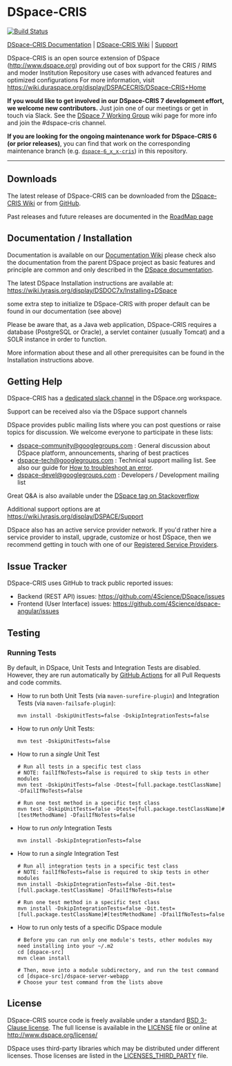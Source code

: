 
# DSpace-CRIS

[![Build Status](https://github.com/4Science/DSpace/workflows/Build/badge.svg)](https://github.com/4Science/DSpace/actions?query=workflow%3ABuild)

[DSpace-CRIS Documentation](https://wiki.lyrasis.org/display/DSPACECRIS/Technical+and+User+documentation) |
[DSpace-CRIS Wiki](https://wiki.duraspace.org/display/DSPACECRIS/DSpace-CRIS+Home) |
[Support](https://wiki.lyrasis.org/display/DSPACE/Support)

DSpace-CRIS is an open source extension of DSpace (http://www.dspace.org) providing out of box support for the CRIS / RIMS and moder Institution Repository use cases with advanced features and optimized configurations
For more information, visit https://wiki.duraspace.org/display/DSPACECRIS/DSpace-CRIS+Home

**If you would like to get involved in our DSpace-CRIS 7 development effort, we welcome new contributors.** Just join one of our meetings or get in touch via Slack. See the [DSpace 7 Working Group](https://wiki.lyrasis.org/display/DSPACE/DSpace+7+Working+Group) wiki page for more info and join the #dspace-cris channel.

**If you are looking for the ongoing maintenance work for DSpace-CRIS 6 (or prior releases)**, you can find that work on the corresponding maintenance branch (e.g. [`dspace-6_x_x-cris`](https://github.com/4Science/DSpace/tree/dspace-6_x_x-cris)) in this repository.
***

## Downloads

The latest release of DSpace-CRIS can be downloaded from the [DSpace-CRIS Wiki](https://wiki.duraspace.org/display/DSPACECRIS/DSpace-CRIS+Home) or from [GitHub](https://github.com/4Science/DSpace/releases).

Past releases and future releases are documented in the [RoadMap page](https://wiki.lyrasis.org/display/DSPACECRIS/Product+RoadMap)

## Documentation / Installation

Documentation is available on our [Documentation Wiki](https://wiki.lyrasis.org/display/DSPACECRIS/Technical+and+User+documentation) please check also the documentation from the parent DSpace project as basic features and principle are common and only described in the [DSpace documentation](https://wiki.lyrasis.org/display/DSDOC/).

The latest DSpace Installation instructions are available at:
https://wiki.lyrasis.org/display/DSDOC7x/Installing+DSpace

some extra step to initialize te DSpace-CRIS with proper default can be found in our documentation (see above)

Please be aware that, as a Java web application, DSpace-CRIS requires a database (PostgreSQL or Oracle), a servlet container (usually Tomcat) and a SOLR instance in order to function.

More information about these and all other prerequisites can be found in the Installation instructions above.

## Getting Help
DSpace-CRIS has a [dedicated slack channel](https://dspace-org.slack.com/messages/dspace-cris/) in the DSpace.org workspace.

Support can be received also via the DSpace support channels

DSpace provides public mailing lists where you can post questions or raise topics for discussion.
We welcome everyone to participate in these lists:

* [dspace-community@googlegroups.com](https://groups.google.com/d/forum/dspace-community) : General discussion about DSpace platform, announcements, sharing of best practices
* [dspace-tech@googlegroups.com](https://groups.google.com/d/forum/dspace-tech) : Technical support mailing list. See also our guide for [How to troubleshoot an error](https://wiki.lyrasis.org/display/DSPACE/Troubleshoot+an+error).
* [dspace-devel@googlegroups.com](https://groups.google.com/d/forum/dspace-devel) : Developers / Development mailing list

Great Q&A is also available under the [DSpace tag on Stackoverflow](http://stackoverflow.com/questions/tagged/dspace)

Additional support options are at https://wiki.lyrasis.org/display/DSPACE/Support

DSpace also has an active service provider network. If you'd rather hire a service provider to
install, upgrade, customize or host DSpace, then we recommend getting in touch with one of our
[Registered Service Providers](http://www.dspace.org/service-providers).

## Issue Tracker

DSpace-CRIS uses GitHub to track public reported issues:
* Backend (REST API) issues: https://github.com/4Science/DSpace/issues
* Frontend (User Interface) issues: https://github.com/4Science/dspace-angular/issues

## Testing

### Running Tests

By default, in DSpace, Unit Tests and Integration Tests are disabled. However, they are
run automatically by [GitHub Actions](https://github.com/4Science/DSpace/actions?query=workflow%3ABuild) for all Pull Requests and code commits.

* How to run both Unit Tests (via `maven-surefire-plugin`) and Integration Tests (via `maven-failsafe-plugin`):
  ```
  mvn install -DskipUnitTests=false -DskipIntegrationTests=false
  ```
* How to run _only_ Unit Tests:
  ```
  mvn test -DskipUnitTests=false
  ```
* How to run a *single* Unit Test
  ```
  # Run all tests in a specific test class
  # NOTE: failIfNoTests=false is required to skip tests in other modules
  mvn test -DskipUnitTests=false -Dtest=[full.package.testClassName] -DfailIfNoTests=false

  # Run one test method in a specific test class
  mvn test -DskipUnitTests=false -Dtest=[full.package.testClassName]#[testMethodName] -DfailIfNoTests=false
  ```
* How to run _only_ Integration Tests
  ```
  mvn install -DskipIntegrationTests=false
  ```
* How to run a *single* Integration Test
  ```
  # Run all integration tests in a specific test class
  # NOTE: failIfNoTests=false is required to skip tests in other modules
  mvn install -DskipIntegrationTests=false -Dit.test=[full.package.testClassName] -DfailIfNoTests=false

  # Run one test method in a specific test class
  mvn install -DskipIntegrationTests=false -Dit.test=[full.package.testClassName]#[testMethodName] -DfailIfNoTests=false
  ```
* How to run only tests of a specific DSpace module
  ```
  # Before you can run only one module's tests, other modules may need installing into your ~/.m2
  cd [dspace-src]
  mvn clean install

  # Then, move into a module subdirectory, and run the test command
  cd [dspace-src]/dspace-server-webapp
  # Choose your test command from the lists above
  ```

## License

DSpace-CRIS source code is freely available under a standard [BSD 3-Clause license](https://opensource.org/licenses/BSD-3-Clause).
The full license is available in the [LICENSE](LICENSE) file or online at http://www.dspace.org/license/

DSpace uses third-party libraries which may be distributed under different licenses. Those licenses are listed
in the [LICENSES_THIRD_PARTY](LICENSES_THIRD_PARTY) file.
